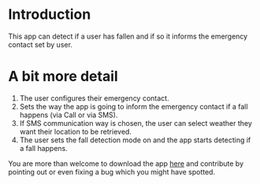 # Introduction

This app can detect if a user has fallen and if so it informs the emergency contact set by user.

# A bit more detail

1. The user configures their emergency contact.
2. Sets the way the app is going to inform the emergency contact if a fall happens (via Call or via SMS).
3. If SMS communication way is chosen, the user can select weather they want their location to be retrieved.
4. The user sets the fall detection mode on and the app starts detecting if a fall happens.

You are more than welcome to download the app [here](https://play.google.com/store/apps/details?id=com.sleepycookie.stillstanding) and contribute by pointing out or even fixing a bug which you might have spotted.

